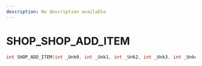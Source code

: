 ```yaml
---
description: No description available 
---
```


# SHOP\_SHOP_ADD_ITEM

```cpp
int SHOP_ADD_ITEM(int _Unk0, int _Unk1, int _Unk2, int _Unk3, int _Unk4, int _Unk5, int _Unk6);
```